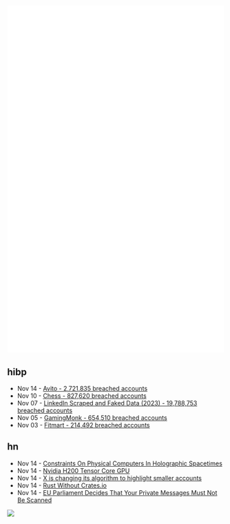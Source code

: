 ![Metrics](https://raw.githubusercontent.com/phixion/phixion/master/metrics.svg)

## hibp

<!--
for https://github.com/phixion/phixion/blob/main/.github/workflows/feeds.yml
-->
<!--START_SECTION:haveibeenpwnd-->
- Nov 14 - [Avito - 2,721,835 breached accounts](https://haveibeenpwned.com/PwnedWebsites#Avito)
- Nov 10 - [Chess - 827,620 breached accounts](https://haveibeenpwned.com/PwnedWebsites#Chess)
- Nov 07 - [LinkedIn Scraped and Faked Data (2023) - 19,788,753 breached accounts](https://haveibeenpwned.com/PwnedWebsites#LinkedInScrape2023)
- Nov 05 - [GamingMonk - 654,510 breached accounts](https://haveibeenpwned.com/PwnedWebsites#GamingMonk)
- Nov 03 - [Fitmart - 214,492 breached accounts](https://haveibeenpwned.com/PwnedWebsites#Fitmart)
<!--END_SECTION:haveibeenpwnd-->

## hn

<!--
for https://github.com/phixion/phixion/blob/main/.github/workflows/feeds.yml
-->
<!--START_SECTION:hn-->
- Nov 14 - [Constraints On Physical Computers In Holographic Spacetimes](https://arxiv.org/abs/2304.09900)
- Nov 14 - [Nvidia H200 Tensor Core GPU](https://www.nvidia.com/en-us/data-center/h200/)
- Nov 14 - [X is changing its algorithm to highlight smaller accounts](https://techcrunch.com/2023/11/13/elon-musk-says-x-is-changing-its-algorithm-to-highlight-smaller-accounts/)
- Nov 14 - [Rust Without Crates.io](https://thomask.sdf.org/blog/2023/11/14/rust-without-crates-io.html)
- Nov 14 - [EU Parliament Decides That Your Private Messages Must Not Be Scanned](https://tuta.com/blog/chat-control)
<!--END_SECTION:hn-->

<!--
for https://yhype.me
-->
![](https://hit.yhype.me/github/profile?user_id=13013670)

